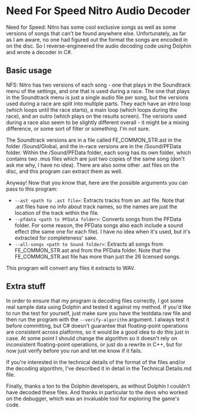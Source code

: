 # Need For Speed Nitro Audio Decoder
Need for Speed: Nitro has some cool exclusive songs as well as some versions of songs that can't be found anywhere else. Unfortunately, as far as I am aware, no one had figured out the format the songs are encoded in on the disc. So I reverse-engineered the audio decoding code using Dolphin and wrote a decoder in C#.

## Basic usage
NFS: Nitro has two versions of each song - one that plays in the Soundtrack menu of the settings, and one that is used during a race. The one that plays in the Soundtrack menu is just a single audio file per song, but the versions used during a race are split into multiple parts. They each have an intro loop (which loops until the race starts), a main loop (which loops during the race), and an outro (which plays on the results screen). The versions used during a race also seem to be slightly different overall - it might be a mixing difference, or some sort of filter or something. I'm not sure.

The Soundtrack versions are in a file called FE_COMMON_STR.ast in the folder /Sound/Global, and the in-race versions are in the /Sound/PFData folder. Within the /Sound/PFData folder, each song has its own folder, which contains two .mus files which are just two copies of the same song (don't ask me why, I have no idea). There are also some other .ast files on the disc, and this program can extract them as well.

Anyway! Now that you know that, here are the possible arguments you can pass to this program:
 * `--ast <path to .ast file>`: Extracts tracks from an .ast file. Note that .ast files have no info about track names, so the names are just the location of the track within the file.
  * `--pfdata <path to PFData folder>`: Converts songs from the PFData folder. For some reason, the PFData songs also each include a sound effect (the same one for each file). I have no idea when it's used, but it's extracted for completeness' sake.
  * `--all-songs <path to Sound folder>`: Extracts all songs from FE_COMMON_STR.ast and from the PFData folder. Note that the FE_COMMON_STR.ast file has more than just the 26 licensed songs.

This program will convert any files it extracts to WAV.

## Extra stuff
In order to ensure that my program is decoding files correctly, I got some real sample data using Dolphin and tested it against my method. If you'd like to run the test for yourself, just make sure you have the testdata.raw file and then run the program with the `--verify-algorithm` argument. I always test it before committing, but C# doesn't guarantee that floating-point operations are consistent across platforms, so it would be a good idea to do this just in case. At some point I should change the algorithm so it doesn't rely on inconsistent floating-point operations, or just do a rewrite in C++, but for now just verify before you run and let me know if it fails.

If you're interested in the technical details of the format of the files and/or the decoding algorithm, I've described it in detail in the Technical Details.md file.

Finally, thanks a ton to the Dolphin developers, as without Dolphin I couldn't have decoded these files. And thanks in particular to the devs who worked on the debugger, which was an invaluable tool for exploring the game's code.
